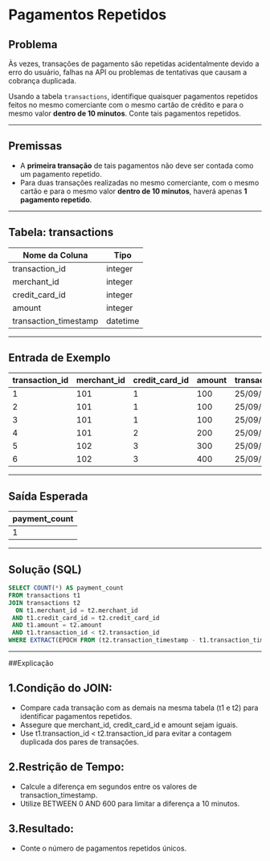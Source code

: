# Pagamentos Repetidos

## Problema

Às vezes, transações de pagamento são repetidas acidentalmente devido a erro do usuário, falhas na API ou problemas de tentativas que causam a cobrança duplicada.

Usando a tabela `transactions`, identifique quaisquer pagamentos repetidos feitos no mesmo comerciante com o mesmo cartão de crédito e para o mesmo valor **dentro de 10 minutos**. Conte tais pagamentos repetidos.

---

## Premissas

- A **primeira transação** de tais pagamentos não deve ser contada como um pagamento repetido.
- Para duas transações realizadas no mesmo comerciante, com o mesmo cartão e para o mesmo valor **dentro de 10 minutos**, haverá apenas **1 pagamento repetido**.

---

## Tabela: transactions

| Nome da Coluna          | Tipo       |
|-------------------------|------------|
| transaction_id          | integer    |
| merchant_id             | integer    |
| credit_card_id          | integer    |
| amount                  | integer    |
| transaction_timestamp   | datetime   |

---

## Entrada de Exemplo

| transaction_id | merchant_id | credit_card_id | amount | transaction_timestamp   |
|----------------|-------------|----------------|--------|-------------------------|
| 1              | 101         | 1              | 100    | 25/09/2022 12:00:00     |
| 2              | 101         | 1              | 100    | 25/09/2022 12:08:00     |
| 3              | 101         | 1              | 100    | 25/09/2022 12:28:00     |
| 4              | 101         | 2              | 200    | 25/09/2022 12:00:00     |
| 5              | 102         | 3              | 300    | 25/09/2022 12:00:00     |
| 6              | 102         | 3              | 400    | 25/09/2022 12:10:00     |

---

## Saída Esperada

| payment_count |
|---------------|
| 1             |

---

## Solução (SQL)

```sql
SELECT COUNT(*) AS payment_count
FROM transactions t1
JOIN transactions t2
  ON t1.merchant_id = t2.merchant_id
 AND t1.credit_card_id = t2.credit_card_id
 AND t1.amount = t2.amount
 AND t1.transaction_id < t2.transaction_id
WHERE EXTRACT(EPOCH FROM (t2.transaction_timestamp - t1.transaction_timestamp)) BETWEEN 0 AND 600;
```

---

##Explicação

## 1.Condição do JOIN:

- Compare cada transação com as demais na mesma tabela (t1 e t2) para identificar pagamentos repetidos.
- Assegure que merchant_id, credit_card_id e amount sejam iguais.
- Use t1.transaction_id < t2.transaction_id para evitar a contagem duplicada dos pares de transações.

## 2.Restrição de Tempo:

- Calcule a diferença em segundos entre os valores de transaction_timestamp.
- Utilize BETWEEN 0 AND 600 para limitar a diferença a 10 minutos.

## 3.Resultado:

- Conte o número de pagamentos repetidos únicos.

